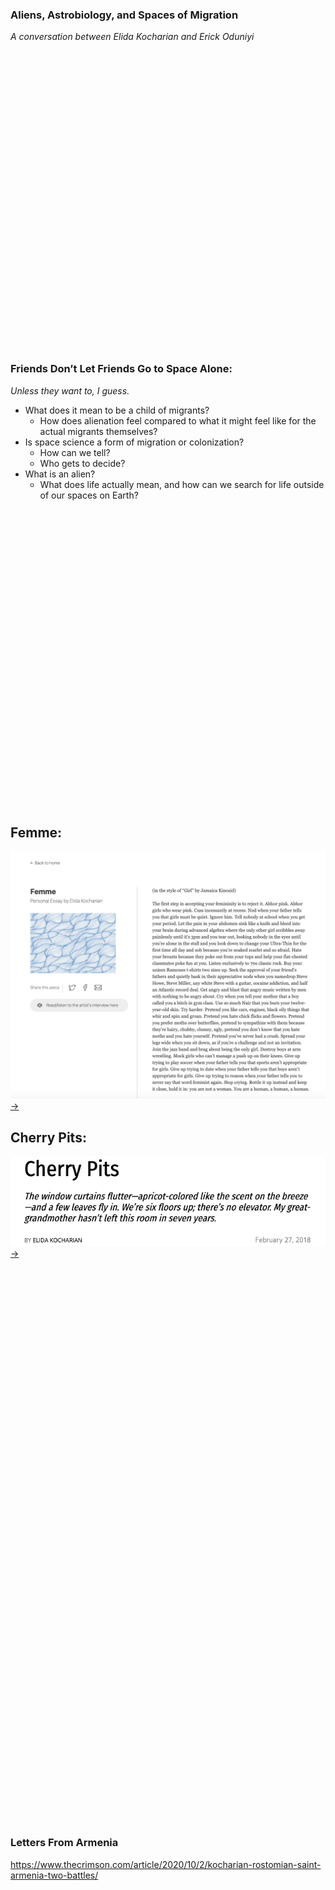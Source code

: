 
### Aliens, Astrobiology, and Spaces of Migration
_A conversation between Elida Kocharian and Erick Oduniyi_

<br/>  
<br/>  
<br/>  
<br/>  
<br/>  
<br/>  
<br/>  
<br/>  
<br/>  
<br/>  
<br/>  
<br/>  
<br/>  
<br/>
<br/>  
<br/>  
<br/>  
<br/>  
<br/>  
<br/>  
<br/>  
<br/>  
<br/>  
<br/>  
<br/>  
<br/>  
<br/>  
<br/>


### Friends Don’t Let Friends Go to Space Alone:
_Unless they want to, I guess._

* What does it mean to be a child of migrants? 
  * How does alienation feel compared to what it might feel like for the actual migrants themselves?
* Is space science a form of migration or colonization? 
  * How can we tell? 
  * Who gets to decide?
* What is an alien? 
  * What does life actually mean, and how can we search for life outside of our spaces on Earth?
  
<br/>  
<br/>  
<br/>  
<br/>  
<br/>  
<br/>  
<br/>  
<br/>  
<br/>  
<br/>  
<br/>  
<br/>  
<br/>  
<br/>
<br/>  
<br/>  
<br/>  
<br/>  
<br/>  
<br/>  
<br/>  
<br/>  
<br/>  
<br/>  
<br/>  
<br/>  
<br/>  
<br/>  

## Femme:
![femme.png](femme.png)
[->](https://womens.theharvardadvocate.com/femme)


## Cherry Pits:
![cherry.png](cherry.png)
[->](https://www.thecrimson.com/article/2018/2/27/cherry-pits-endpaper/)
<br/>  
<br/>  
<br/>  
<br/>  
<br/>  
<br/>  
<br/>  
<br/>  
<br/>  
<br/>  
<br/>  
<br/>  
<br/>  
<br/>
<br/>  
<br/>  
<br/>  
<br/>  
<br/>  
<br/>  
<br/>  
<br/>  
<br/>  
<br/>  
<br/>  
<br/>  
<br/>  
<br/>
### Letters From Armenia
https://www.thecrimson.com/article/2020/10/2/kocharian-rostomian-saint-armenia-two-battles/
